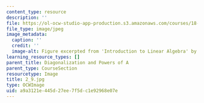 ```yaml
---
content_type: resource
description: ''
file: https://ol-ocw-studio-app-production.s3.amazonaws.com/courses/18-06sc-linear-algebra-fall-2011/a9a3121e445d27ee7f5dc1e92968e07e_2_9.jpg
file_type: image/jpeg
image_metadata:
  caption: ''
  credit: ''
  image-alt: Figure excerpted from 'Introduction to Linear Algebra' by G.S. Strang
learning_resource_types: []
parent_title: Diagonalization and Powers of A
parent_type: CourseSection
resourcetype: Image
title: 2_9.jpg
type: OCWImage
uid: a9a3121e-445d-27ee-7f5d-c1e92968e07e
---
```


